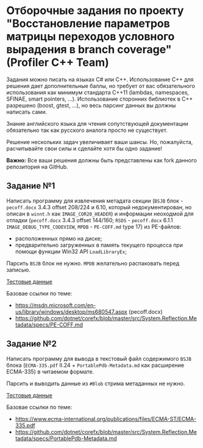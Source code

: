 # Отборочные задания по проекту "Восстановление параметров матрицы переходов условного вырадения в branch coverage" (Profiler С++ Team)
Задания можно писать на языках C# или C++. Использование С++ для решения дает дополнительные баллы, но требует от вас обязательного использования как минимум стандарта C++11 (lambdas, namespaces, SFINAE, smart pointers, ...). Использование сторонних библиотек в С++ разрешено (boost, gtest, ...), но весь парсинг данных вы должны написать сами.

Знание английского языка для чтения сопутствующей документации обязательно так как русского аналога просто не существует.

Решение нескольких задач увеличивает ваши шансы. Но, пожалуйста, расчитывайте свои силы и сделайте хотя бы одно задание!

**Важно:** Все ваши решения должны быть представлены как fork данного репозитория на GitHub.

## Задание №1
Написать программу для извлечения метадата секции (`BSJB` блок - `pecoff.docx` 3.4.3 offset 208/224 и 6.10, который недокументирован, но описан в `winnt.h` как `IMAGE_COR20_HEADER`) и информации неоходмой для отладки (`pecoff.docx` 3.4.3 offset 144/160; `RSDS` - `pecoff.docx` 6.1.1 `IMAGE_DEBUG_TYPE_CODEVIEW`, `MPDB` - `PE-COFF.md` type 17) из PE-файлов:
* расположенных прямо на диске;
* предварительно загруженных в память текущего процесса при помощи функции Win32 API `LoadLibraryEx`;

Парсить `BSJB` блок не нужно. `MPDB` желательно распаковать перед записью.

[Тестовые данные](/test_data/pe)

Базовае ссылки по теме:
  * https://msdn.microsoft.com/en-us/library/windows/desktop/ms680547.aspx (pecoff.docx)
  * https://github.com/dotnet/corefx/blob/master/src/System.Reflection.Metadata/specs/PE-COFF.md

## Задание №2
Написать программу для вывода в текстовый файл содержимого `BSJB` блока (`ECMA-335.pdf` II.24 + `PortablePdb-Metadata.md` как расширение ECMA-335) в читаемом формате.

Парсить и выводить данные из `#Blob` стрима метаданных не нужно.

[Тестовые данные](/test_data/md)

Базовае ссылки по теме:
  * https://www.ecma-international.org/publications/files/ECMA-ST/ECMA-335.pdf
  * https://github.com/dotnet/corefx/blob/master/src/System.Reflection.Metadata/specs/PortablePdb-Metadata.md
